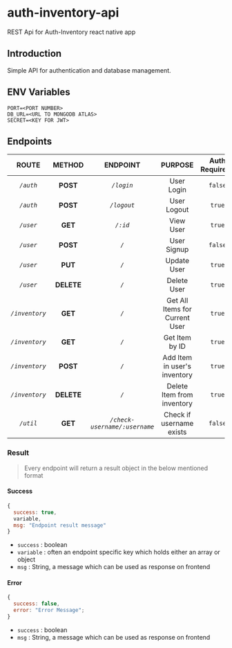 # auth-inventory-api

REST Api for Auth-Inventory react native app

## Introduction

Simple API for authentication and database management.

## ENV Variables

```console
PORT=<PORT NUMBER>
DB_URL=<URL TO MONGODB ATLAS>
SECRET=<KEY FOR JWT>
```

## Endpoints

|     ROUTE      |   METHOD   |           ENDPOINT            |            PURPOSE             | Auth Required? |
| :------------: | :--------: | :---------------------------: | :----------------------------: | :------------: |
|   _`/auth`_    |  **POST**  |          _`/login`_           |           User Login           |    `false`     |
|   _`/auth`_    |  **POST**  |          _`/logout`_          |          User Logout           |     `true`     |
|   _`/user`_    |  **GET**   |           _`/:id`_            |           View User            |     `true`     |
|   _`/user`_    |  **POST**  |             _`/`_             |          User Signup           |    `false`     |
|   _`/user`_    |  **PUT**   |             _`/`_             |          Update User           |     `true`     |
|   _`/user`_    | **DELETE** |             _`/`_             |          Delete User           |     `true`     |
| _`/inventory`_ |  **GET**   |             _`/`_             | Get All Items for Current User |     `true`     |
| _`/inventory`_ |  **GET**   |             _`/`_             |         Get Item by ID         |     `true`     |
| _`/inventory`_ |  **POST**  |             _`/`_             |  Add Item in user's inventory  |     `true`     |
| _`/inventory`_ | **DELETE** |             _`/`_             |   Delete Item from inventory   |     `true`     |
|   _`/util`_    |  **GET**   | _`/check-username/:username`_ |    Check if username exists    |    `false`     |

### Result

> Every endpoint will return a result object in the below mentioned format

#### Success

```js
{
  success: true,
  variable,
  msg: "Endpoint result message"
}
```

- `success` : boolean
- `variable` : often an endpoint specific key which holds either an array or object
- `msg` : String, a message which can be used as response on frontend

#### Error

```js
{
  success: false,
  error: "Error Message";
}
```

- `success` : boolean
- `msg` : String, a message which can be used as response on frontend
